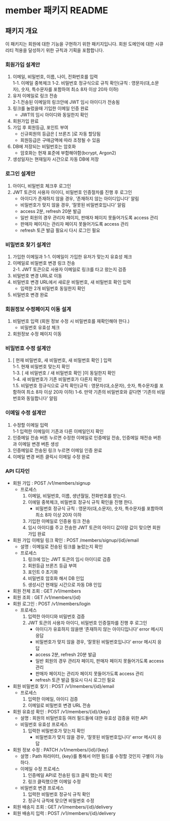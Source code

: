 # member 패키지 README

## 패키지 개요
이 패키지는 회원에 대한 기능을 구현하기 위한 패키지입니다. 회원 도메인에 대한 시큐리티 적용을 달성하기 위한 규칙과 기획을 포함합니다.

### 회원가입 설계안
1.  이메일, 비밀번호, 이름, 나이, 전화번호를 입력  
1-1. 이메일 중복체크
1-2. 비밀번호 정규식으로 규칙 확인(규칙 : 영문자(대,소문자), 숫자, 특수문자를 포함하여 최소 8자 이상 20자 이하)  
2. 유저 이메일로 링크 전송    
2-1.전송된 이메일의 링크안에 JWT 임시 아이디가 전송됨 
3. 링크를 눌렀을때 기입한 이메일 인증 완료
    - JWT의 임시 아이디와 동일한지 확인
4. 회원가입 완료
5. 가입 후 회원등급, 포인트 부여
   - 신규회원의 등급은 [ 브론즈 ]로 자동 할당됨
   - 회원등급은 구매금액에 따라 조정될 수 있음
6. DB에 저장되는 비밀번호는 암호화
   - 암호화는 현재 표준에 부합해야함(bcrypt, Argon2)
7. 생성일자는 현재일자 시간으로 자동 DB에 저장 

### 로그인 설계안
1. 아이디, 비밀번호 체크후 로그인
2. JWT 토큰의 사용자 아이디, 비밀번호 인증절차를 진행 후 로그인
    - 아이디가 존재하지 않을 경우, ‘존재하지 않는 아이디입니다’ 알림
    - 비밀번호가 맞지 않을 경우, ‘잘못된 비밀번호입니다’ 알림
    - access 2분, refresh 20분 발급
    - 일반 회원의 경우 관리자 페이지, 판매자 페이지 못들어가도록 access 관리
    - 판매자 페이지는 관리자 페이지 못들어가도록 access 관리
    - refresh 토큰 발급 필요시 다시 로그인 필요

### 비밀번호 찾기 설계안
1. 가입한 이메일과
1-1. 이메일이 가입한 유저가 맞는지 유효성 체크
2. 이메일로 비밀번호 변경 링크 전송  
2-1. JWT 토큰으로 사용자 이메일로 링크를 타고 왔는지 검증
3. 비밀번호 변경 URL로 이동
4. 비밀번호 변경 URL에서 새로운 비밀번호, 새 비밀번호 확인 입력
    - 입력한 2개 비밀번호 동일한지 확인
5. 비밀번호 변경 완료

### 회원정보 수정페이지 이동 설계
1. 비밀번호 입력 (회원 정보 수정 시 비밀번호를 재확인해야 한다.)
   - 비밀번호 유효성 체크
2. 회원정보 수정 페이지 이동

### 비밀번호 수정 설계안
1. [ 현재 비밀번호, 새 비밀번호, 새 비밀번호 확인 ] 입력  
1-1. 현재 비밀번호 맞는지 확인  
1-3. [ 새 비밀번호 / 새 비밀번호 확인 ]이 동일한지 확인  
1-4. 새 비밀번호가 기존 비밀번호가 다른지 확인  
1.5. 비밀번호 정규식으로 규칙 확인(규칙 : 영문자(대,소문자), 숫자, 특수문자를 포함하여 최소 8자 이상 20자 이하)
1-6. 만약 기존의 비밀번호와 같다면 ‘기존의 비밀번호와 동일합니다’ 알림

### 이메일 수정 설계안
1. 수정할 이메일 입력  
   1-1 입력한 이메일이 기존과 다른 이메일인지 확인
2. 인증메일 전송 버튼 누르면 수정한 이메일로 인증메일 전송, 인증메일 재전송 버튼과 이메일 변경 버튼 생성
3. 인증메일로 전송된 링크 누르면 이메일 인증 완료
4. 이메일 변경 버튼 클릭시 이메일 수정 완료

### API 디자인
- 회원 가입 : POST /v1/members/signup
  - 프로세스
    1. 이메일, 비밀번호, 이름, 생년월일, 전화번호를 받는다.
    2. 이에밀 중복체크, 비밀번호 정규식 규칙 확인을 진행 한다.
       - 비밀번호 정규식 규칙 : 영문자(대,소문자), 숫자, 특수문자를 포함하여 최소 8자 이상 20자 이하 
    3. 기입한 이메일로 인증용 링크 전송
    4. 임시 아이디를 주고 전송한 JWT 토큰의 아이디 값이랑 값이 맞으면 회원 가입 완료
- 회원 가입 이메일 링크 확인 : POST /members/signup/{id}/email
  - 설명 : 이메일로 전송된 링크를 눌렀는지 확인
  - 프로세스
    1. 링크에 있는 JWT 토큰의 임시 아이디로 검증
    2. 회원등급 브론즈 등급 부여
    3. 포인트 0 초기화
    4. 비밀번호 암호화 해서 DB 인입
    5. 생성시간 현재일 시간으로 자동 DB 인입
- 회원 전체 조회 : GET /v1/members
- 회원 조회 : GET /v1/members/{id}
- 회원 로그인 : POST /v1/members/login
  - 프로세스
    1. 입력한 아이디와 비밀번호 검증
    2. JWT 토큰의 사용자 아이디, 비밀번호 인증절차를 진행 후 로그인
       - 아이디가 유효하지 않을땐 ‘존재하지 않는 아이디입니다’ error 메시지 응답
       - 비밀번호가 맞지 않을 경우, ‘잘못된 비밀번호입니다’ error 메시지 응답
       - access 2분, refresh 20분 발급
       - 일반 회원의 경우 관리자 페이지, 판매자 페이지 못들어가도록 access 관리
       - 판매자 페이지는 관리자 페이지 못들어가도록 access 관리
       - refresh 토큰 발급 필요시 다시 로그인 필요
- 회원 비밀번호 찾기 : POST /v1/members/{id}/email
  - 프로세스
    1. 입력한 이메일, 아이디 검증
    2. 이메일로 비밀번호 변경 URL 전송
- 회원 유효성 확인 : POST /v1/members/{id}/{key}
  - 설명 : 회원의 비밀번호등 여러 필드들에 대한 유효성 검증을 위한 API
  - 비밀번호 유효성 프로세스
    1. 입력한 비밀번호가 맞는지 확인
        - 비밀번호가 맞지 않을 경우, ‘잘못된 비밀번호입니다’ error 메시지 응답
- 회원 정보 수정 : PATCH /v1/members/{id}/{key}
  - 설명 : Path 파라미터, {key}를 통해서 어떤 필드를 수정할 것인지 구별이 가능하다. 
  - 이메일 수정 프로세스
    1. 인증메일 API로 전송된 링크 클릭 했는지 확인
    2. 링크 클릭했으면 이메일 수정
  - 비밀번호 변경 프로세스
    1. 입력한 비밀번호 정규식 규칙 확인
    2. 정규식 규칙에 맞으면 비밀번호 수정
- 회원 배송지 조회 : GET /v1/members/{id}/delivery
- 회원 배송지 입력 : POST /v1/members/{id}/delivery